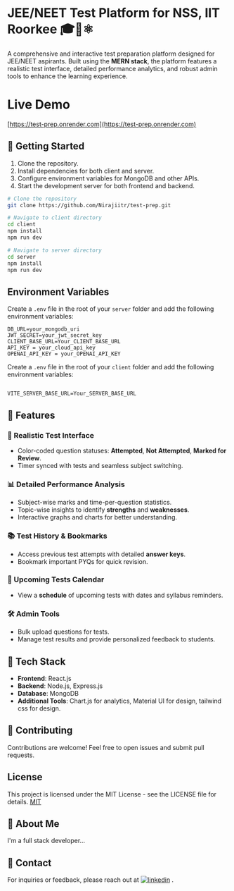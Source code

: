 
# JEE/NEET Test Platform for NSS, IIT Roorkee 🎓🧪⚛️

A comprehensive and interactive test preparation platform designed for JEE/NEET aspirants. Built using the **MERN stack**, the platform features a realistic test interface, detailed performance analytics, and robust admin tools to enhance the learning experience.  

# Live Demo
  [https://test-prep.onrender.com](https://test-prep.onrender.com)
  

## 🏁 Getting Started  
1. Clone the repository.  
2. Install dependencies for both client and server.  
3. Configure environment variables for MongoDB and other APIs.  
4. Start the development server for both frontend and backend.  

```bash  
# Clone the repository  
git clone https://github.com/Nirajiitr/test-prep.git  

# Navigate to client directory  
cd client  
npm install  
npm run dev 

# Navigate to server directory  
cd server  
npm install  
npm run dev  
```  

## Environment Variables

Create a `.env` file in the root of your `server` folder and add the following environment variables:

```plaintext
DB_URL=your_mongodb_uri
JWT_SECRET=your_jwt_secret_key
CLIENT_BASE_URL=Your_CLIENT_BASE_URL
API_KEY = your_cloud_api_key
OPENAI_API_KEY = your_OPENAI_API_KEY
```


Create a `.env` file in the root of your `client` folder and add the following environment variables:

```plaintext

VITE_SERVER_BASE_URL=Your_SERVER_BASE_URL

```


## 🚀 Features  

### 🎯 Realistic Test Interface  
- Color-coded question statuses: **Attempted**, **Not Attempted**, **Marked for Review**.  
- Timer synced with tests and seamless subject switching.  

### 📊 Detailed Performance Analysis  
- Subject-wise marks and time-per-question statistics.  
- Topic-wise insights to identify **strengths** and **weaknesses**.  
- Interactive graphs and charts for better understanding.  

### 📚 Test History & Bookmarks  
- Access previous test attempts with detailed **answer keys**.  
- Bookmark important PYQs for quick revision.  

### 📅 Upcoming Tests Calendar  
- View a **schedule** of upcoming tests with dates and syllabus reminders.  

### 🛠️ Admin Tools  
- Bulk upload questions for tests.  
- Manage test results and provide personalized feedback to students.  

## 🧩 Tech Stack  
- **Frontend**: React.js  
- **Backend**: Node.js, Express.js  
- **Database**: MongoDB  
- **Additional Tools**: Chart.js for analytics, Material UI for design, tailwind css for design.  

## 🤝 Contributing  
Contributions are welcome! Feel free to open issues and submit pull requests.  


## License
This project is licensed under the MIT License - see the LICENSE file for details.
[MIT](https://choosealicense.com/licenses/mit/)


## 🚀 About Me
I'm a full stack developer...


## 📧 Contact  
For inquiries or feedback, please reach out at
 [![linkedin](https://img.shields.io/badge/linkedin-0A66C2?style=for-the-badge&logo=linkedin&logoColor=white)](https://www.linkedin.com/in/niraj-kumar-b72976253?utm_source=share&utm_campaign=share_via&utm_content=profile&utm_medium=android_app)
.  
